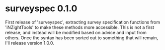 # surveyspec 0.1.0

First release of 'surveyspec', extracting survey specification functions from 'iNZightTools' to make these methods more accessible. This is not a first release, and instead will be modified based on advice and input from others. Once the syntax has been sorted out to something that will remain, I'll release version 1.0.0.
